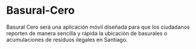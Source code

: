 # Basural-Cero
Basural Cero será una aplicación móvil diseñada para que los ciudadanos reporten de manera sencilla y rápida la ubicación de basurales o acumulaciones de residuos ilegales en Santiago.
